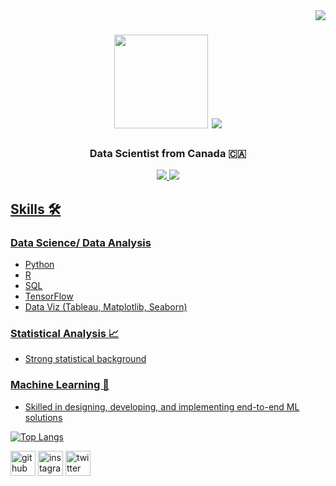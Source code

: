 <img align="right" src="https://visitor-badge.laobi.icu/badge?page_id=Darylwanji.Darylwanji" />
<h1 align="center">
  <img src='https://github.com/user-attachments/assets/d25dfd4f-90c8-40f5-a24c-13eb70bd5b55' width="150" height="150"/>
    <img src="https://readme-typing-svg.herokuapp.com/?font=Righteous&size=35&center=true&vCenter=true&width=500&height=70&duration=5000&lines=Hi+There!+👋;+I'm+Daryl+Wanji;" />
</h1>

<h3 align="center"> Data Scientist from Canada 🇨🇦</h3>

 </div>
 
<div align="center"> 
  <a href="mailto:Daryl.wanji@gmail.com">
    <img src="https://img.shields.io/badge/Gmail-333333?style=for-the-badge&logo=gmail&logoColor=red" />
  </a>
  <a href="https://www.linkedin.com/in/darylwanji" target="_blank">
    <img src="https://img.shields.io/badge/LinkedIn-0077B5?style=for-the-badge&logo=linkedin&logoColor=white" target="_blank" />
</div>

## Skills 🛠️
### Data Science/ Data Analysis
- Python
- R
- SQL
- TensorFlow
- Data Viz (Tableau, Matplotlib, Seaborn)

### Statistical Analysis 📈
- Strong statistical background

### Machine Learning 🤖
- Skilled in designing, developing, and implementing end-to-end ML solutions


[![Top Langs](https://github-readme-stats.vercel.app/api/top-langs/?username=Darylwanji)](https://github.com/anuraghazra/github-readme-stats)

[<img src='https://cdn.jsdelivr.net/npm/simple-icons@3.0.1/icons/github.svg' alt='github' height='40'>](https://github.com/Darylwanji)  [<img src='https://cdn.jsdelivr.net/npm/simple-icons@3.0.1/icons/instagram.svg' alt='instagram' height='40'>](https://www.instagram.com/Daryl_b29/)  [<img src='https://cdn.jsdelivr.net/npm/simple-icons@3.0.1/icons/twitter.svg' alt='twitter' height='40'>](https://twitter.com/Daryl_wanji)  
